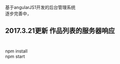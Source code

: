 基于angularJS1开发的后台管理系统                                         
逐步完善中，
##
2017.3.21更新 作品列表的服务器响应                                 
-------------------                                                 
npm install                                                           
npm start
